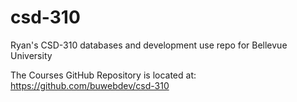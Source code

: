 # csd-310
Ryan's CSD-310 databases and development use repo for Bellevue University 

The Courses GitHub Repository is located at: https://github.com/buwebdev/csd-310